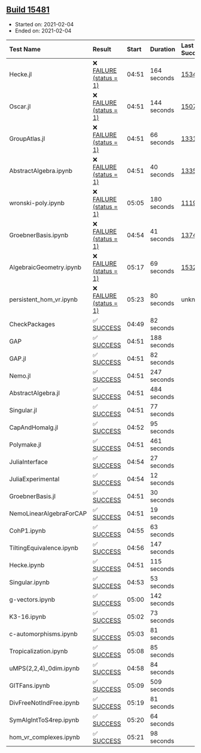 ## [Build 15481](https://oscarci.mathematik.uni-kl.de/job/oscar/15481/)

* Started on: 2021-02-04
* Ended on: 2021-02-04

| Test Name    | Result | Start | Duration | Last Success | First Failure |
|:-------------|:-------|:------|:---------|:-------------|:--------------|
| Hecke.jl | ❌ [FAILURE (status = 1)](https://oscarci.mathematik.uni-kl.de/job/oscar/15481/artifact/logs/build-15481/Hecke.jl.log) | 04:51 | 164 seconds | [15344](https://oscarci.mathematik.uni-kl.de/job/oscar/15344/) | [15348](https://oscarci.mathematik.uni-kl.de/job/oscar/15348/) |
| Oscar.jl | ❌ [FAILURE (status = 1)](https://oscarci.mathematik.uni-kl.de/job/oscar/15481/artifact/logs/build-15481/Oscar.jl.log) | 04:51 | 144 seconds | [15079](https://oscarci.mathematik.uni-kl.de/job/oscar/15079/) | [15080](https://oscarci.mathematik.uni-kl.de/job/oscar/15080/) |
| GroupAtlas.jl | ❌ [FAILURE (status = 1)](https://oscarci.mathematik.uni-kl.de/job/oscar/15481/artifact/logs/build-15481/GroupAtlas.jl.log) | 04:51 | 66 seconds | [13311](https://oscarci.mathematik.uni-kl.de/job/oscar/13311/) | [13312](https://oscarci.mathematik.uni-kl.de/job/oscar/13312/) |
| AbstractAlgebra.ipynb | ❌ [FAILURE (status = 1)](https://oscarci.mathematik.uni-kl.de/job/oscar/15481/artifact/logs/build-15481/AbstractAlgebra.ipynb.log) | 04:51 | 40 seconds | [13355](https://oscarci.mathematik.uni-kl.de/job/oscar/13355/) | [13356](https://oscarci.mathematik.uni-kl.de/job/oscar/13356/) |
| wronski-poly.ipynb | ❌ [FAILURE (status = 1)](https://oscarci.mathematik.uni-kl.de/job/oscar/15481/artifact/logs/build-15481/wronski-poly.ipynb.log) | 05:05 | 180 seconds | [11192](https://oscarci.mathematik.uni-kl.de/job/oscar/11192/) | [11193](https://oscarci.mathematik.uni-kl.de/job/oscar/11193/) |
| GroebnerBasis.ipynb | ❌ [FAILURE (status = 1)](https://oscarci.mathematik.uni-kl.de/job/oscar/15481/artifact/logs/build-15481/GroebnerBasis.ipynb.log) | 04:54 | 41 seconds | [13748](https://oscarci.mathematik.uni-kl.de/job/oscar/13748/) | [13749](https://oscarci.mathematik.uni-kl.de/job/oscar/13749/) |
| AlgebraicGeometry.ipynb | ❌ [FAILURE (status = 1)](https://oscarci.mathematik.uni-kl.de/job/oscar/15481/artifact/logs/build-15481/AlgebraicGeometry.ipynb.log) | 05:17 | 69 seconds | [15322](https://oscarci.mathematik.uni-kl.de/job/oscar/15322/) | [15323](https://oscarci.mathematik.uni-kl.de/job/oscar/15323/) |
| persistent_hom_vr.ipynb | ❌ [FAILURE (status = 1)](https://oscarci.mathematik.uni-kl.de/job/oscar/15481/artifact/logs/build-15481/persistent_hom_vr.ipynb.log) | 05:23 | 80 seconds | unknown | unknown |
| CheckPackages | ✅ [SUCCESS](https://oscarci.mathematik.uni-kl.de/job/oscar/15481/artifact/logs/build-15481/CheckPackages.log) | 04:49 | 82 seconds |  |  |
| GAP | ✅ [SUCCESS](https://oscarci.mathematik.uni-kl.de/job/oscar/15481/artifact/logs/build-15481/GAP.log) | 04:51 | 188 seconds |  |  |
| GAP.jl | ✅ [SUCCESS](https://oscarci.mathematik.uni-kl.de/job/oscar/15481/artifact/logs/build-15481/GAP.jl.log) | 04:51 | 82 seconds |  |  |
| Nemo.jl | ✅ [SUCCESS](https://oscarci.mathematik.uni-kl.de/job/oscar/15481/artifact/logs/build-15481/Nemo.jl.log) | 04:51 | 247 seconds |  |  |
| AbstractAlgebra.jl | ✅ [SUCCESS](https://oscarci.mathematik.uni-kl.de/job/oscar/15481/artifact/logs/build-15481/AbstractAlgebra.jl.log) | 04:51 | 484 seconds |  |  |
| Singular.jl | ✅ [SUCCESS](https://oscarci.mathematik.uni-kl.de/job/oscar/15481/artifact/logs/build-15481/Singular.jl.log) | 04:51 | 77 seconds |  |  |
| CapAndHomalg.jl | ✅ [SUCCESS](https://oscarci.mathematik.uni-kl.de/job/oscar/15481/artifact/logs/build-15481/CapAndHomalg.jl.log) | 04:52 | 95 seconds |  |  |
| Polymake.jl | ✅ [SUCCESS](https://oscarci.mathematik.uni-kl.de/job/oscar/15481/artifact/logs/build-15481/Polymake.jl.log) | 04:51 | 461 seconds |  |  |
| JuliaInterface | ✅ [SUCCESS](https://oscarci.mathematik.uni-kl.de/job/oscar/15481/artifact/logs/build-15481/JuliaInterface.log) | 04:54 | 27 seconds |  |  |
| JuliaExperimental | ✅ [SUCCESS](https://oscarci.mathematik.uni-kl.de/job/oscar/15481/artifact/logs/build-15481/JuliaExperimental.log) | 04:54 | 12 seconds |  |  |
| GroebnerBasis.jl | ✅ [SUCCESS](https://oscarci.mathematik.uni-kl.de/job/oscar/15481/artifact/logs/build-15481/GroebnerBasis.jl.log) | 04:51 | 30 seconds |  |  |
| NemoLinearAlgebraForCAP | ✅ [SUCCESS](https://oscarci.mathematik.uni-kl.de/job/oscar/15481/artifact/logs/build-15481/NemoLinearAlgebraForCAP.log) | 04:51 | 19 seconds |  |  |
| CohP1.ipynb | ✅ [SUCCESS](https://oscarci.mathematik.uni-kl.de/job/oscar/15481/artifact/logs/build-15481/CohP1.ipynb.log) | 04:55 | 63 seconds |  |  |
| TiltingEquivalence.ipynb | ✅ [SUCCESS](https://oscarci.mathematik.uni-kl.de/job/oscar/15481/artifact/logs/build-15481/TiltingEquivalence.ipynb.log) | 04:56 | 147 seconds |  |  |
| Hecke.ipynb | ✅ [SUCCESS](https://oscarci.mathematik.uni-kl.de/job/oscar/15481/artifact/logs/build-15481/Hecke.ipynb.log) | 04:51 | 115 seconds |  |  |
| Singular.ipynb | ✅ [SUCCESS](https://oscarci.mathematik.uni-kl.de/job/oscar/15481/artifact/logs/build-15481/Singular.ipynb.log) | 04:53 | 53 seconds |  |  |
| g-vectors.ipynb | ✅ [SUCCESS](https://oscarci.mathematik.uni-kl.de/job/oscar/15481/artifact/logs/build-15481/g-vectors.ipynb.log) | 05:00 | 142 seconds |  |  |
| K3-16.ipynb | ✅ [SUCCESS](https://oscarci.mathematik.uni-kl.de/job/oscar/15481/artifact/logs/build-15481/K3-16.ipynb.log) | 05:02 | 73 seconds |  |  |
| c-automorphisms.ipynb | ✅ [SUCCESS](https://oscarci.mathematik.uni-kl.de/job/oscar/15481/artifact/logs/build-15481/c-automorphisms.ipynb.log) | 05:03 | 81 seconds |  |  |
| Tropicalization.ipynb | ✅ [SUCCESS](https://oscarci.mathematik.uni-kl.de/job/oscar/15481/artifact/logs/build-15481/Tropicalization.ipynb.log) | 05:08 | 85 seconds |  |  |
| uMPS(2,2,4)_0dim.ipynb | ✅ [SUCCESS](https://oscarci.mathematik.uni-kl.de/job/oscar/15481/artifact/logs/build-15481/uMPS-2-2-4-_0dim.ipynb.log) | 04:58 | 84 seconds |  |  |
| GITFans.ipynb | ✅ [SUCCESS](https://oscarci.mathematik.uni-kl.de/job/oscar/15481/artifact/logs/build-15481/GITFans.ipynb.log) | 05:09 | 509 seconds |  |  |
| DivFreeNotIndFree.ipynb | ✅ [SUCCESS](https://oscarci.mathematik.uni-kl.de/job/oscar/15481/artifact/logs/build-15481/DivFreeNotIndFree.ipynb.log) | 05:19 | 81 seconds |  |  |
| SymAlgIntToS4rep.ipynb | ✅ [SUCCESS](https://oscarci.mathematik.uni-kl.de/job/oscar/15481/artifact/logs/build-15481/SymAlgIntToS4rep.ipynb.log) | 05:20 | 64 seconds |  |  |
| hom_vr_complexes.ipynb | ✅ [SUCCESS](https://oscarci.mathematik.uni-kl.de/job/oscar/15481/artifact/logs/build-15481/hom_vr_complexes.ipynb.log) | 05:21 | 98 seconds |  |  |
